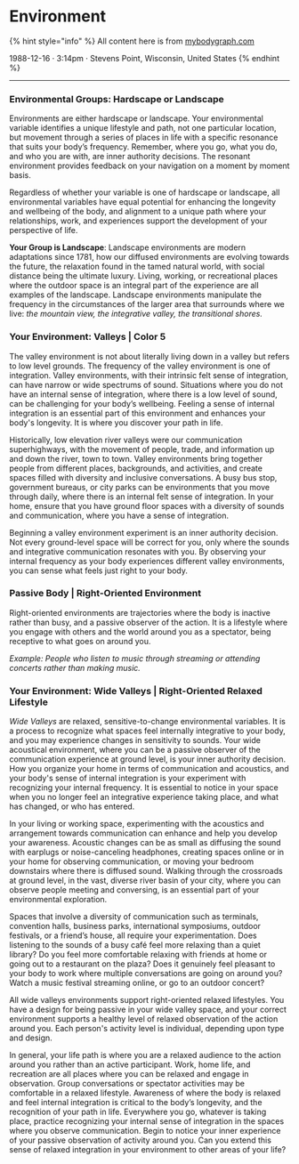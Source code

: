 # Environment

{% hint style="info" %}
All content here is from [mybodygraph.com](https://mybodygraph.com)

1988-12-16 · 3:14pm · Stevens Point, Wisconsin, United States
{% endhint %}

***

### Environmental Groups: Hardscape or Landscape

Environments are either hardscape or landscape. Your environmental variable identifies a unique lifestyle and path, not one particular location, but movement through a series of places in life with a specific resonance that suits your body’s frequency. Remember, where you go, what you do, and who you are with, are inner authority decisions. The resonant environment provides feedback on your navigation on a moment by moment basis.&#x20;

Regardless of whether your variable is one of hardscape or landscape, all environmental variables have equal potential for enhancing the longevity and wellbeing of the body, and alignment to a unique path where your relationships, work, and experiences support the development of your perspective of life.

**Your Group is Landscape**: Landscape environments are modern adaptations since 1781, how our diffused environments are evolving towards the future, the relaxation found in the tamed natural world, with social distance being the ultimate luxury. Living, working, or recreational places where the outdoor space is an integral part of the experience are all examples of the landscape. Landscape environments manipulate the frequency in the circumstances of the larger area that surrounds where we live: _the mountain view, the integrative valley, the transitional shores._

### Your Environment: Valleys | Color 5

The valley environment is not about literally living down in a valley but refers to low level grounds.  The frequency of the valley environment is one of integration. Valley environments, with their intrinsic felt sense of integration, can have narrow or wide spectrums of sound. Situations where you do not have an internal sense of integration, where there is a low level of sound, can be challenging for your body’s wellbeing. Feeling a sense of internal integration is an essential part of this environment and enhances your body's longevity. It is where you discover your path in life. &#x20;

Historically, low elevation river valleys were our communication superhighways, with the movement of people, trade, and information up and down the river, town to town. Valley environments bring together people from different places, backgrounds, and activities, and create spaces filled with diversity and inclusive conversations. A busy bus stop, government bureaus, or city parks can be environments that you move through daily, where there is an internal felt sense of integration. In your home, ensure that you have ground floor spaces with a diversity of sounds and communication, where you have a sense of integration.

Beginning a valley environment experiment is an inner authority decision. Not every ground-level space will be correct for you, only where the sounds and integrative communication resonates with you. By observing your internal frequency as your body experiences different valley environments, you can sense what feels just right to your body.

### Passive Body | Right-Oriented Environment

Right-oriented environments are trajectories where the body is inactive rather than busy, and a passive observer of the action. It is a lifestyle where you engage with others and the world around you as a spectator, being receptive to what goes on around you.

_Example: People who listen to music through streaming or attending concerts rather than making music._

### Your Environment: Wide Valleys | Right-Oriented Relaxed Lifestyle

_Wide Valleys_ are relaxed, sensitive-to-change environmental variables. It is a process to recognize what spaces feel internally integrative to your body, and you may experience changes in sensitivity to sounds. Your wide acoustical environment, where you can be a passive observer of the communication experience at ground level, is your inner authority decision. How you organize your home in terms of communication and acoustics, and your body's sense of internal integration is your experiment with recognizing your internal frequency. It is essential to notice in your space when you no longer feel an integrative experience taking place, and what has changed, or who has entered.

In your living or working space, experimenting with the acoustics and arrangement towards communication can enhance and help you develop your awareness. Acoustic changes can be as small as diffusing the sound with earplugs or noise-canceling headphones, creating spaces online or in your home for observing communication, or moving your bedroom downstairs where there is diffused sound. Walking through the crossroads at ground level, in the vast, diverse river basin of your city, where you can observe people meeting and conversing, is an essential part of your environmental exploration.

Spaces that involve a diversity of communication such as terminals, convention halls, business parks, international symposiums, outdoor festivals, or a friend’s house, all require your experimentation. Does listening to the sounds of a busy café feel more relaxing than a quiet library? Do you feel more comfortable relaxing with friends at home or going out to a restaurant on the plaza? Does it genuinely feel pleasant to your body to work where multiple conversations are going on around you? Watch a music festival streaming online, or go to an outdoor concert?

All wide valleys environments support right-oriented relaxed lifestyles. You have a design for being passive in your wide valley space, and your correct environment supports a healthy level of relaxed observation of the action around you. Each person's activity level is individual, depending upon type and design.

In general, your life path is where you are a relaxed audience to the action around you rather than an active participant. Work, home life, and recreation are all places where you can be relaxed and engage in observation. Group conversations or spectator activities may be comfortable in a relaxed lifestyle. Awareness of where the body is relaxed and feel internal integration is critical to the body’s longevity, and the recognition of your path in life. Everywhere you go, whatever is taking place, practice recognizing your internal sense of integration in the spaces where you observe communication. Begin to notice your inner experience of your passive observation of activity around you. Can you extend this sense of relaxed integration in your environment to other areas of your life?
